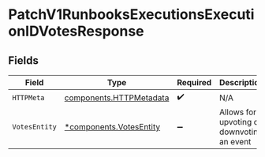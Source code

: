 # PatchV1RunbooksExecutionsExecutionIDVotesResponse


## Fields

| Field                                                              | Type                                                               | Required                                                           | Description                                                        |
| ------------------------------------------------------------------ | ------------------------------------------------------------------ | ------------------------------------------------------------------ | ------------------------------------------------------------------ |
| `HTTPMeta`                                                         | [components.HTTPMetadata](../../models/components/httpmetadata.md) | :heavy_check_mark:                                                 | N/A                                                                |
| `VotesEntity`                                                      | [*components.VotesEntity](../../models/components/votesentity.md)  | :heavy_minus_sign:                                                 | Allows for upvoting or downvoting an event                         |